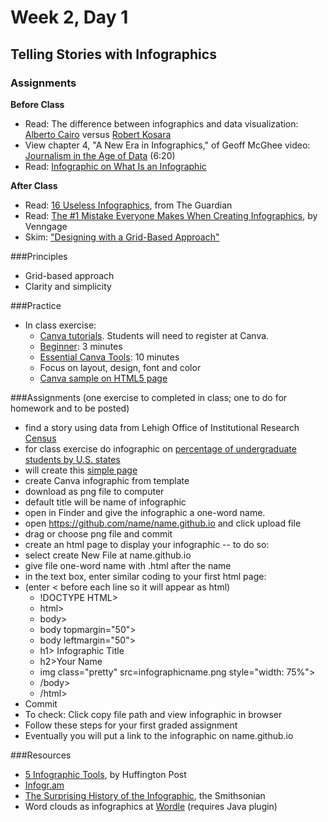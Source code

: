 # Week 2, Day 1 

## Telling Stories with Infographics

### Assignments

**Before Class**

- Read: The difference between infographics and data visualization: [Alberto Cairo](http://www.thefunctionalart.com/2014/03/infographics-to-reveal-visualizations.html) versus [Robert Kosara](https://eagereyes.org/blog/2010/the-difference-between-infographics-and-visualization)
- View chapter 4, "A New Era in Infographics," of Geoff McGhee video: [Journalism in the Age of Data](http://datajournalism.stanford.edu/) (6:20)
- Read: [Infographic on What Is an Infographic](https://www.customermagnetism.com/infographics/what-is-an-infographic/)

**After Class**

- Read: [16 Useless Infographics](http://www.theguardian.com/news/datablog/gallery/2013/aug/01/16-useless-infographics), from The Guardian
- Read: [The #1 Mistake Everyone Makes When Creating Infographics](https://venngage.com/blog/the-1-mistake-everyone-makes-when-creating-infographics/), by Venngage
- Skim: ["Designing with a Grid-Based Approach"](https://www.smashingmagazine.com/2007/04/designing-with-grid-based-approach/)


###Principles

- Grid-based approach
- Clarity and simplicity

###Practice

- In class exercise:
  - [Canva tutorials](https://designschool.canva.com/tutorials/). Students will need to register at Canva. 
  - [Beginner](https://www.canva.com/design/DABt7NIMOCI/XaP1zkyMrDH-rlB7LvuB3g/edit): 3 minutes
  - [Essential Canva Tools](https://www.canva.com/design/DABruYYnUZk/KmFa2-jSqTcKj5zUT-s9Cw/edit): 10 minutes
  - Focus on layout, design, font and color
  - [Canva sample on HTML5 page](http://jacklule.github.io/pages/canva.html)

###Assignments (one exercise to completed in class; one to do for homework and to be posted)
- find a story using data from Lehigh Office of Institutional Research [Census](http://www.lehigh.edu/~oir/census.html)
- for class exercise do infographic on [percentage of undergraduate students by U.S. states](http://www.lehigh.edu/~oir/profiles/profile.htm)
- will create this [simple page](http://jacklule.github.io/pages/canvanortheast.html)
- create Canva infographic from template 
- download as png file to computer
- default title will be name of infographic
- open in Finder and give the infographic a one-word name.
- open https://github.com/name/name.github.io and click upload file
- drag or choose png file and commit
- create an html page to display your infographic -- to do so:
- select create New File at name.github.io
- give file one-word name with .html after the name
- in the text box, enter similar coding to your first html page:
- (enter < before each line so it will appear as html)
  - !DOCTYPE HTML>
  - html>
  - body>
  - body topmargin="50">
  - body leftmargin="50">
  - h1> Infographic Title</h1>
  - h2>Your Name</h2>
  - img class="pretty" src=infographicname.png style="width: 75%">
  - /body>
  - /html>
- Commit
- To check: Click copy file path and view infographic in browser
- Follow these steps for your first graded assignment
- Eventually you will put a link to the infographic on name.github.io

###Resources
- [5 Infographic Tools](http://www.huffingtonpost.com/randy-krum/5-great-online-tools-for-_b_5964874.html), by Huffington Post
- [Infogr.am](https://infogr.am)
- [The Surprising History of the Infographic](http://www.smithsonianmag.com/history/surprising-history-infographic-180959563/?no-ist), the Smithsonian
- Word clouds as infographics at [Wordle](http://www.wordle.net/create) (requires Java plugin)
